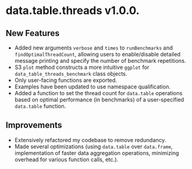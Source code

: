 # data.table.threads v1.0.0.

## New Features
- Added new arguments `verbose` and `times` to `runBenchmarks` and `findOptimalThreadCount`, allowing users to enable/disable detailed message printing and specify the number of benchmark repetitions.
- S3 `plot` method constructs a more intuitive `ggplot` for `data_table_threads_benchmark` class objects.
- Only user-facing functions are exported.
- Examples have been updated to use namespace qualification.
- Added a function to set the thread count for `data.table` operations based on optimal performance (in benchmarks) of a user-specified `data.table` function.

## Improvements
- Extensively refactored my codebase to remove redundancy.
- Made several optimizations (using `data.table` over `data.frame`, implementation of faster data aggregation operations, minimizing overhead for various function calls, etc.).